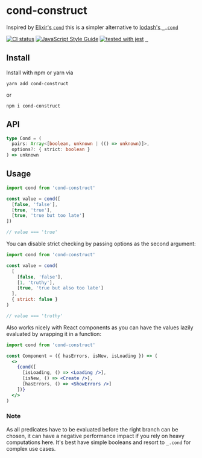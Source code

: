 # cond-construct

Inspired by [Elixir's `cond`](https://elixir-lang.org/getting-started/case-cond-and-if.html#cond) this is a simpler alternative to [lodash's `_.cond`](https://lodash.com/docs/4.17.15#cond)

[![CI status](https://circleci.com/gh/Mudassar045/cond-construct.svg?style=shield)](LINK)
[![JavaScript Style Guide](https://img.shields.io/badge/code_style-standard-brightgreen.svg)](https://standardjs.com)
[![tested with jest](https://img.shields.io/badge/tested_with-jest-99424f.svg)](https://github.com/facebook/jest)
<a aria-label="Package size" href="https://bundlephobia.com/result?p=cond-construct">
  <img alt="" src="https://badgen.net/bundlephobia/minzip/cond-construct">
</a>
<a href="https://github.com/mudassar045/cond-construct" target="\_parent">
  <img alt="" src="https://img.shields.io/github/stars/mudassar045/cond-construct.svg?style=social&label=Star" />
</a>
<a href="https://twitter.com/voidwebdev" target="\_parent">
  <img alt="" src="https://img.shields.io/twitter/follow/voidwebdev.svg?style=social&label=Follow" />
</a>


## Install

Install with npm or yarn via

```
yarn add cond-construct
```

or

```
npm i cond-construct
```

## API

```ts
type Cond = (
  pairs: Array<[boolean, unknown | (() => unknown)]>,
  options?: { strict: boolean }
) => unknown
```

## Usage

```js
import cond from 'cond-construct'

const value = cond([
  [false, 'false'],
  [true, 'true'],
  [true, 'true but too late']
])

// value === 'true'
```

You can disable strict checking by passing options as the second argument:

```js
import cond from 'cond-construct'

const value = cond(
  [
    [false, 'false'],
    [1, 'truthy'],
    [true, 'true but also too late']
  ],
  { strict: false }
)

// value === 'truthy'
```

Also works nicely with React components as you can have the values lazily evaluated by wrapping it in a function:

```jsx
import cond from 'cond-construct'

const Component = ({ hasErrors, isNew, isLoading }) => (
  <>
    {cond([
      [isLoading, () => <Loading />],
      [isNew, () => <Create />],
      [hasErrors, () => <ShowErrors />]
    ])}
  </>
)
```

### Note

As all predicates have to be evaluated before the right branch can be chosen, it can have a negative performance impact if you rely on heavy computations here. It's best have simple booleans and resort to `_.cond` for complex use cases.
